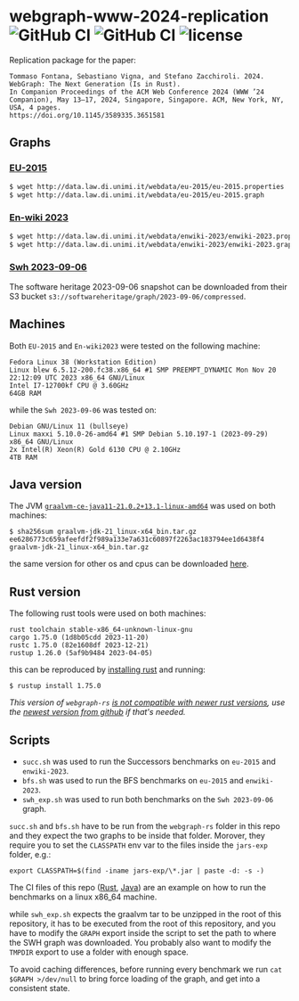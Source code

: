 # webgraph-www-2024-replication ![GitHub CI](https://github.com/zommiommy/webgraph-www-2024-replication/actions/workflows/rust.yml/badge.svg) ![GitHub CI](https://github.com/zommiommy/webgraph-www-2024-replication/actions/workflows/java.yml/badge.svg) ![license](https://img.shields.io/crates/l/webgraph)

Replication package for the paper:

    Tommaso Fontana, Sebastiano Vigna, and Stefano Zacchiroli. 2024.
    WebGraph: The Next Generation (Is in Rust).
	In Companion Proceedings of the ACM Web Conference 2024 (WWW ’24 Companion), May 13–17, 2024, Singapore, Singapore. ACM, New York, NY, USA, 4 pages.
	https://doi.org/10.1145/3589335.3651581

## Graphs

### [EU-2015](https://law.di.unimi.it/webdata/eu-2015/)
```bash
$ wget http://data.law.di.unimi.it/webdata/eu-2015/eu-2015.properties
$ wget http://data.law.di.unimi.it/webdata/eu-2015/eu-2015.graph
```

### [En-wiki 2023](https://law.di.unimi.it/webdata/enwiki-2023/)
```bash
$ wget http://data.law.di.unimi.it/webdata/enwiki-2023/enwiki-2023.properties
$ wget http://data.law.di.unimi.it/webdata/enwiki-2023/enwiki-2023.graph
```

### [Swh 2023-09-06](https://docs.softwareheritage.org/devel/swh-dataset/graph/dataset.html)
The software heritage 2023-09-06 snapshot can be downloaded from their S3 bucket `s3://softwareheritage/graph/2023-09-06/compressed`. 

## Machines
Both `EU-2015` and `En-wiki2023` were tested on the following machine:
```
Fedora Linux 38 (Workstation Edition)
Linux blew 6.5.12-200.fc38.x86_64 #1 SMP PREEMPT_DYNAMIC Mon Nov 20 22:12:09 UTC 2023 x86_64 GNU/Linux
Intel I7-12700kf CPU @ 3.60GHz
64GB RAM
```
while the `Swh 2023-09-06` was tested on:
```
Debian GNU/Linux 11 (bullseye)
Linux maxxi 5.10.0-26-amd64 #1 SMP Debian 5.10.197-1 (2023-09-29) x86_64 GNU/Linux
2x Intel(R) Xeon(R) Gold 6130 CPU @ 2.10GHz
4TB RAM
```

## Java version
The JVM [`graalvm-ce-java11-21.0.2+13.1-linux-amd64`](https://download.oracle.com/graalvm/21/archive/graalvm-jdk-21.0.2_linux-x64_bin.tar.gz) was used on both machines:
```
$ sha256sum graalvm-jdk-21_linux-x64_bin.tar.gz
ee6286773c659afeefdf2f989a133e7a631c60897f2263ac183794ee1d6438f4  graalvm-jdk-21_linux-x64_bin.tar.gz
```
the same version for other os and cpus can be downloaded [here](https://www.oracle.com/java/technologies/javase/graalvm-jdk21-archive-downloads.html).

## Rust version
The following rust tools were used on both machines:
```
rust toolchain stable-x86_64-unknown-linux-gnu
cargo 1.75.0 (1d8b05cdd 2023-11-20)
rustc 1.75.0 (82e1608df 2023-12-21)
rustup 1.26.0 (5af9b9484 2023-04-05)
```
this can be reproduced by [installing rust](https://www.rust-lang.org/tools/install) and running:
```
$ rustup install 1.75.0
```
*This version of `webgraph-rs` [is not compatible with newer rust versions](https://github.com/rust-lang/rust/issues/121604#event-11935096017), use the [newest version from github](https://github.com/vigna/webgraph-rs) if that's needed.*
## Scripts
- `succ.sh` was used to run the Successors benchmarks on `eu-2015` and `enwiki-2023`.
- `bfs.sh` was used to run the BFS benchmarks on `eu-2015` and `enwiki-2023`.
- `swh_exp.sh` was used to run both benchmarks on the `Swh 2023-09-06` graph.

`succ.sh` and `bfs.sh` have to be run from the `webgraph-rs` folder in this repo and they expect the two graphs to be inside that folder. Morover, they require you to set the `CLASSPATH` env var to the files inside the `jars-exp` folder, e.g.: 
```shell
export CLASSPATH=$(find -iname jars-exp/\*.jar | paste -d: -s -)
``` 

The CI files of this repo ([Rust](https://github.com/zommiommy/webgraph-www-2024-replication/blob/main/.github/workflows/rust.yml), [Java](https://github.com/zommiommy/webgraph-www-2024-replication/blob/main/.github/workflows/java.yml)) are an example on how to run the 
benchmarks on a linux x86_64 machine.

while `swh_exp.sh` expects the graalvm tar to be unzipped in the root of this repository, it has to be executed from the root of this repository, and you have to modify the `GRAPH` export inside the script to set the path to where the SWH graph was downloaded. You probably also want to modify the `TMPDIR` export to use a folder with enough space.

To avoid caching differences, before running every benchmark we run `cat $GRAPH >/dev/null` to bring force loading of the graph, and get into a consistent state.